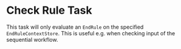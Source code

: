 # Check Rule Task

This task will only evaluate an `EndRule` on the specified `EndRuleContextStore`. This is useful e.g. when checking input of the sequential workflow.
